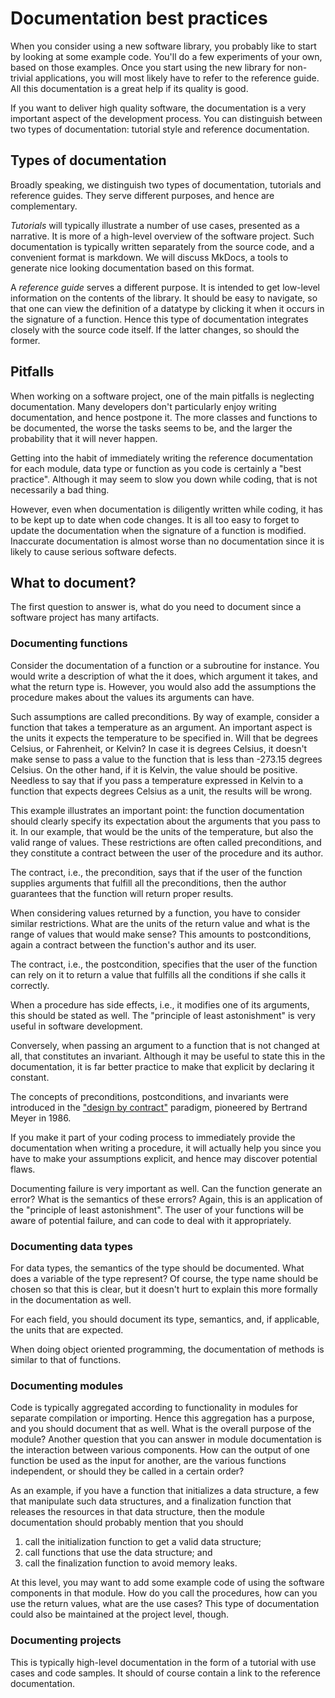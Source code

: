 # Documentation best practices

When you consider using a new software library, you probably like to start by
looking at some example code. You'll do a few experiments of your own, based
on those examples.  Once you start using the new library for non-trivial
applications, you will most likely have to refer to the reference guide.  All
this documentation is a great help if its quality is good.

If you want to deliver high quality software, the documentation is a very
important aspect of the development process.  You can distinguish between two
types of documentation: tutorial style and reference documentation.

## Types of documentation

Broadly speaking, we distinguish two types of documentation, tutorials and
reference guides. They serve different purposes, and hence are complementary.

*Tutorials* will typically illustrate a number of use cases, presented as a
narrative. It is more of a high-level overview of the software project.  Such
documentation is typically written separately from the source code, and a
convenient format is markdown. We will discuss MkDocs, a tools to generate nice
looking documentation based on this format.

A *reference guide* serves a different purpose. It is intended to get
low-level information on the contents of the library. It should be easy to
navigate, so that one can view the definition of a datatype by clicking it when
it occurs in the signature of a function. Hence this type of documentation
integrates closely with the source code itself. If the latter changes, so
should the former.


## Pitfalls

When working on a software project, one of the main pitfalls is neglecting
documentation. Many developers don't particularly enjoy writing documentation,
and hence postpone it. The more classes and functions to be documented, the
worse the tasks seems to be, and the larger the probability that it will never
happen.

Getting into the habit of immediately writing the reference documentation for
each module, data type or function as you code is certainly a "best practice".
Although it may seem to slow you down while coding, that is not necessarily a
bad thing.

However, even when documentation is diligently written while coding, it has to
be kept up to date when code changes.  It is all too easy to forget to update
the documentation when the signature of a function is modified. Inaccurate
documentation is almost worse than no documentation since it is likely to cause
serious software defects.


## What to document?

The first question to answer is, what do you need to document since a software
project has many artifacts.

### Documenting functions

Consider the documentation of a function or a subroutine for instance. You
would write a description of what the it does, which argument it takes, and what
the return type is. However, you would also add the assumptions the procedure
makes about the values its arguments can have.

Such assumptions are called preconditions. By way of example, consider a
function that takes a temperature as an argument. An important aspect is the
units it expects the temperature to be specified in. Will that be degrees
Celsius, or Fahrenheit, or Kelvin?  In case it is degrees Celsius, it doesn't
make sense to pass a value to the function that is less than -273.15 degrees
Celsius. On the other hand, if it is Kelvin, the value should be positive.
Needless to say that if you pass a temperature expressed in Kelvin to a function
that expects degrees Celsius as a unit, the results will be wrong.

This example illustrates an important point: the function documentation should
clearly specify its expectation about the arguments that you pass to it. In our
example, that would be the units of the temperature, but also the valid range of
values. These restrictions are often called preconditions, and they constitute a
contract between the user of the procedure and its author.

The contract, i.e., the precondition, says that if the user of the function
supplies arguments that fulfill all the preconditions, then the author
guarantees that the function will return proper results.

When considering values returned by a function, you have to consider similar
restrictions. What are the units of the return value and what is the range of
values that would make sense? This amounts to postconditions, again a contract
between the function's author and its user.

The contract, i.e., the postcondition, specifies that the user of the function
can rely on it to return a value that fulfills all the conditions if she calls
it correctly.

When a procedure has side effects, i.e., it modifies one of its arguments, this
should be stated as well.  The "principle of least astonishment" is very useful
in software development.

Conversely, when passing an argument to a function that is not changed at all,
that constitutes an invariant. Although it may be useful to state this in the
documentation, it is far better practice to make that explicit by declaring it
constant.

The concepts of preconditions, postconditions, and invariants were introduced
in the ["design by contract"](https://en.wikipedia.org/wiki/Design_by_contract)
paradigm, pioneered by Bertrand Meyer in 1986.

If you make it part of your coding process to immediately provide the
documentation when writing a procedure, it will actually help you since you have
to make your assumptions explicit, and hence may discover potential flaws.

Documenting failure is very important as well. Can the function generate an
error?  What is the semantics of these errors?  Again, this is an application of
the "principle of least astonishment". The user of your functions will be aware
of potential failure, and can code to deal with it appropriately.


### Documenting data types

For data types, the semantics of the type should be documented. What does a
variable of the type represent? Of course, the type name should be chosen so
that this is clear, but it doesn't hurt to explain this more formally in the
documentation as well.

For each field, you should document its type, semantics, and, if applicable,
the units that are expected.

When doing object oriented programming, the documentation of methods is similar
to that of functions.


### Documenting modules

Code is typically aggregated according to functionality in modules for separate
compilation or importing.  Hence this aggregation has a purpose, and you should
document that as well. What is the overall purpose of the module?  Another
question that you can answer in module documentation is the interaction between
various components. How can the output of one function be used as the input for
another, are the various functions independent, or should they be called in a
certain order?

As an example, if you have a function that initializes a data structure, a few
that manipulate such data structures, and a finalization function that releases
the resources in that data structure, then the module documentation should
probably mention that you should

  1. call the initialization function to get a valid data structure;
  1. call functions that use the data structure; and
  1. call the finalization function to avoid memory leaks.

At this level, you may want to add some example code of using the software
components in that module. How do you call the procedures, how can you use the
return values, what are the use cases? This type of documentation could also be
maintained at the project level, though.


### Documenting projects

This is typically high-level documentation in the form of a tutorial with use
cases and code samples. It should of course contain a link to the reference
documentation.
